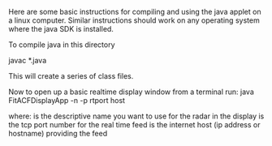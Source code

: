 Here are some basic instructions for compiling and using the java applet on a linux computer.
Similar instructions should work on any operating system where the java SDK is installed.

To compile java in this directory

javac *.java

This will create a series of class files.

Now to open up a basic realtime display window from a terminal run:
java FitACFDisplayApp -n <RAD> -p rtport host

where:
<RAD> is the descriptive name you want to use for the radar in the display
<port> is the tcp port number for the real time feed
<host> is the internet host (ip address or hostname) providing the feed
